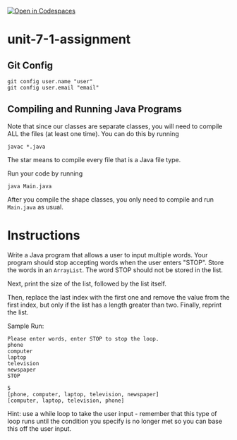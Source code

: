 [![Open in Codespaces](https://classroom.github.com/assets/launch-codespace-2972f46106e565e64193e422d61a12cf1da4916b45550586e14ef0a7c637dd04.svg)](https://classroom.github.com/open-in-codespaces?assignment_repo_id=18292066)
# unit-7-1-assignment

## Git Config
```
git config user.name "user"
git config user.email "email"
```

## Compiling and Running Java Programs
Note that since our classes are separate classes, you will need to compile ALL the files (at least one time).  You can do this by running
```
javac *.java
```
The star means to compile every file that is a Java file type.

Run your code by running
```
java Main.java
```

After you compile the shape classes, you only need to compile and run `Main.java` as usual.

# Instructions  

Write a Java program that allows a user to input multiple words.  Your program should stop accepting words when the user enters "STOP".  Store the words in an `ArrayList`.  The word STOP should not be stored in the list.

Next, print the size of the list, followed by the list itself.

Then, replace the last index with the first one and remove the value from the first index, but only if the list has a length greater than two.  Finally, reprint the list.

Sample Run:
```
Please enter words, enter STOP to stop the loop.
phone
computer
laptop
television
newspaper
STOP

5
[phone, computer, laptop, television, newspaper]
[computer, laptop, television, phone]
```

Hint: use a while loop to take the user input - remember that this type of loop runs until the condition you specify is no longer met so you can base this off the user input.
